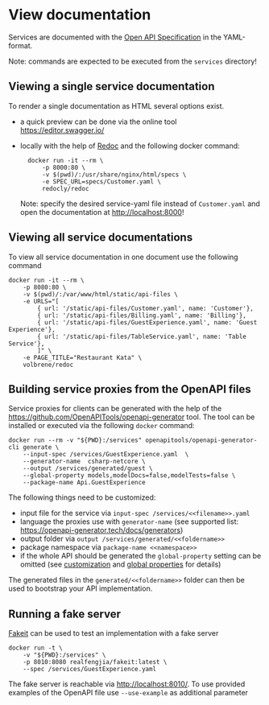 # View documentation

Services are documented with the [Open API Specification](https://www.openapis.org/) in the YAML-format.

Note: commands are expected to be executed from the `services` directory!

## Viewing a single service documentation

To render a single documentation as HTML several options exist.

- a quick preview can be done via the online tool <https://editor.swagger.io/>
- locally with the help of [Redoc](https://hub.docker.com/r/redocly/redoc/) and the following docker command:

        docker run -it --rm \
            -p 8000:80 \
            -v $(pwd)/:/usr/share/nginx/html/specs \
            -e SPEC_URL=specs/Customer.yaml \
            redocly/redoc

    Note: specify the desired service-yaml file instead of `Customer.yaml` and open the documentation at <http://localhost:8000>!

## Viewing all service documentations

To view all service documentation in one document use the following command

    docker run -it --rm \
        -p 8080:80 \
        -v $(pwd)/:/var/www/html/static/api-files \
        -e URLS="[
            { url: '/static/api-files/Customer.yaml', name: 'Customer'},
            { url: '/static/api-files/Billing.yaml', name: 'Billing'},
            { url: '/static/api-files/GuestExperience.yaml', name: 'Guest Experience'},
            { url: '/static/api-files/TableService.yaml', name: 'Table Service'},
            ]" \
        -e PAGE_TITLE="Restaurant Kata" \
        volbrene/redoc


## Building service proxies from the OpenAPI files

Service proxies for clients can be generated with the help of the <https://github.com/OpenAPITools/openapi-generator> tool.
The tool can be installed or executed via the following `docker` command:

    docker run --rm -v "${PWD}:/services" openapitools/openapi-generator-cli generate \
        --input-spec /services/GuestExperience.yaml  \
        --generator-name  csharp-netcore \
        --output /services/generated/guest \
        --global-property models,modelDocs=false,modelTests=false \
        --package-name Api.GuestExperience

The following things need to be customized:

- input file for the service via `input-spec /services/<<filename>>.yaml`
- language the proxies use with `generator-name` (see supported list: https://openapi-generator.tech/docs/generators)
- output folder via `output /services/generated/<<foldername>>`
- package namespace via `package-name <<namespace>>`
- if the whole API should be generated the `global-property` setting can be omitted (see [customization](https://openapi-generator.tech/docs/customization) and [global properties](https://openapi-generator.tech/docs/globals) for details)

The generated files in the `generated/<<foldername>>` folder can then be used to bootstrap your API implementation.


## Running a fake server

[Fakeit](https://github.com/justinfeng/fakeit) can be used to test an implementation with a fake server

    docker run -t \
        -v "${PWD}:/services" \
        -p 8010:8080 realfengjia/fakeit:latest \
        --spec /services/GuestExperience.yaml

The fake server is reachable via <http://localhost:8010/>.
To use provided examples of the OpenAPI file use `--use-example` as additional parameter
